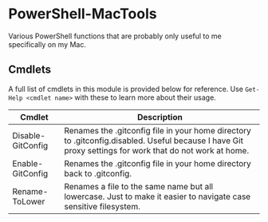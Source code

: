 # PowerShell-MacTools

Various PowerShell functions that are probably only useful to me specifically on my Mac.

## Cmdlets

A full list of cmdlets in this module is provided below for reference. Use `Get-Help <cmdlet name>` with these to learn more about their usage.

Cmdlet            | Description
------------------| -------------------------------------------------------------------------------------------------------
Disable-GitConfig | Renames the .gitconfig file in your home directory to .gitconfig.disabled. Useful because I have Git proxy settings for work that do not work at home.
Enable-GitConfig  | Renames the .gitconfig file in your home directory back to .gitconfig.
Rename-ToLower    | Renames a file to the same name but all lowercase. Just to make it easier to navigate case sensitive filesystem.

